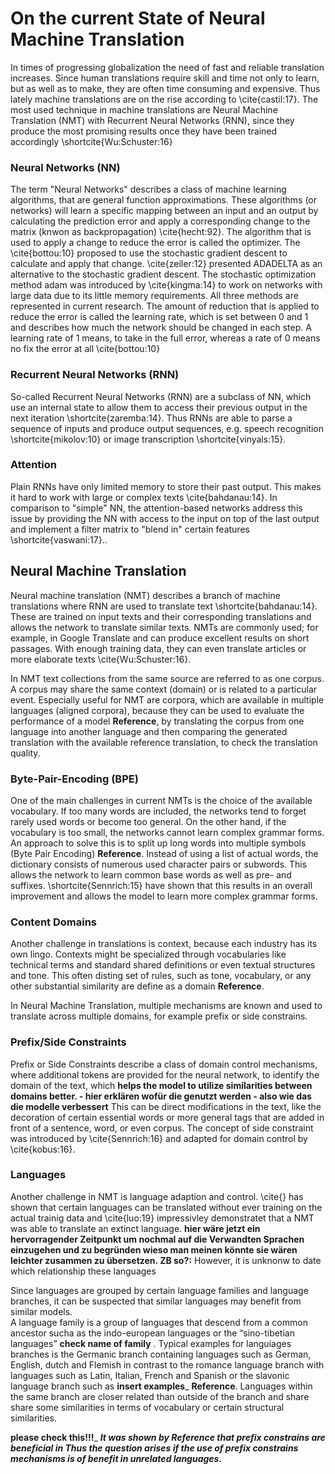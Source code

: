 # On the current State of Neural Machine Translation
In times of progressing globalization the need of fast and reliable translation increases.
Since human translations require skill and time not only to learn, but as well as to make, they are often time consuming and expensive.
Thus lately machine translations are on the rise according to \cite{castil:17}.
The most used technique in machine translations are Neural Machine Translation (NMT) with Recurrent Neural Networks (RNN), since they produce the most promising results once they have been trained accordingly \shortcite{Wu:Schuster:16}

### Neural Networks (NN)
The term "Neural Networks" describes a class of machine learning algorithms, that are general function approximations.
These algorithms (or networks) will learn a specific mapping between an input and an output by calculating the prediction error and apply a corresponding change to the matrix (knwon as backpropagation) \cite{hecht:92}. 
The algorithm that is used to apply a change to reduce the error is called the optimizer.
The \cite{bottou:10} proposed to use the stochastic gradient descent to calculate and apply that change.
\cite{zeiler:12} presented ADADELTA as an alternative to the stochastic gradient descent.
The stochastic optimization method adam was introduced by \cite{kingma:14} to work on networks with large data due to its little memory requirements.
All three methods are represented in current research.
The amount of reduction that is applied to reduce the error is called the learning rate, which is set between 0 and 1 and describes how much the network should be changed in each step.
A learning rate of 1 means, to take in the full error, whereas a rate of 0 means no fix the error at all \cite{bottou:10}

###  Recurrent Neural Networks (RNN)
So-called Recurrent Neural Networks (RNN) are a subclass of NN, which use an internal state to allow them to access their previous output in the next iteration \shortcite{zaremba:14}. Thus RNNs are able to parse a sequence of inputs and produce output sequences, e.g. speech recognition \shortcite{mikolov:10} or image transcription \shortcite{vinyals:15}.

### Attention
Plain RNNs have only limited memory to store their past output. This makes it hard to work with large or complex texts \cite{bahdanau:14}.
In comparison to "simple" NN, the attention-based networks address this issue by providing the NN with access to the input on top of the last output and implement a filter matrix to "blend in" certain features \shortcite{vaswani:17}..

## Neural Machine Translation
Neural machine translation (NMT) describes a branch of machine translations where RNN are used to translate text \shortcite{bahdanau:14}.
These are trained on input texts and their corresponding translations and allows the network to translate similar texts.
NMTs are commonly used; for example, in Google Translate and can produce excellent results on short passages.
With enough training data, they can even translate articles or more elaborate texts \cite{Wu:Schuster:16}.

In NMT text collections from the same source are referred to as one corpus.
A corpus may share the same context (domain) or is related to a particular event.
Especially useful for NMT are corpora, which are available in multiple languages (aligned corpora), because they can be used to evaluate the performance of a model __Reference__,  by translating the corpus from one language into another language and then comparing the generated translation with the available reference translation, to check the translation quality.


### Byte-Pair-Encoding (BPE)
One of the main challenges in current NMTs is the choice of the available vocabulary.
If too many words are included, the networks tend to forget rarely used words or become too general.
On the other hand, if the vocabulary is too small, the networks cannot learn complex grammar forms.
An approach to solve this is to split up long words into multiple symbols (Byte Pair Encoding) __Reference__.
Instead of using a list of actual words, the dictionary consists of numerous used character pairs or subwords.
This allows the network to learn common base words as well as pre- and suffixes.
\shortcite{Sennrich:15} have shown that this results in an overall improvement and allows the model to learn more complex grammar forms.


### Content Domains
Another challenge in translations is context, because each industry has its own lingo.
Contexts might be specialized through vocabularies like technical terms and standard shared definitions or even textual structures and tone.
This often disting set of rules, such as tone, vocabulary, or any other substantial similarity are define as a domain __Reference__.

In Neural Machine Translation, multiple mechanisms are known and used to translate across multiple domains, for example prefix or side constrains.

### Prefix/Side Constraints
Prefix or Side Constraints describe a class of domain control mechanisms, where additional tokens are provided for the neural network, to identify the domain of the text, which __helps the model to utilize similarities between domains better. - hier erklären wofür die genutzt werden - also wie das die modelle verbessert__
This can be direct modifications in the text, like the decoration of certain essential words or more general tags that are added in front of a sentence, word, or even corpus.
The concept of side constraint was introduced by \cite{Sennrich:16} and adapted for domain control by \cite{kobus:16}.

### Languages
Another challenge in NMT is language adaption and control.
\cite{} has shown that certain languages can be translated without ever training on the actual trainig data and \cite{luo:19} impressivley demonstratet that a NMT was able to translate an extinct language.
__hier wäre jetzt ein hervorragender Zeitpunkt um nochmal auf die Verwandten Sprachen einzugehen und zu begründen wieso man meinen könnte sie wären leichter zusammen zu übersetzen. ZB so?:__
However, it is unknonw to date which relationship these languages 

Since languages are grouped by certain language families and language branches, it can be suspected that similar languages may benefit from similar models.  
A language family is a group of languages that descend from a common ancestor sucha as the indo-european languages or the “sino-tibetian languages” __check name of family__ . Typical examples for languiages branches is the Germanic branch containing languages such as German, English, dutch and Flemish in contrast to the romance language branch with languages such as Latin, Italian, French and Spanish or the slavonic language branch such as  __insert examples___ __Reference__. Languages within the same branch are closer related than outside of the branch and share share some similarities in terms of vocabulary or certain structural similarities. 

__please check this!!!___
___It was shown by _Reference_ that prefix constrains are beneficial in 
Thus the question arises if the use of prefix constrains mechanisms is of benefit in unrelated languages.___




